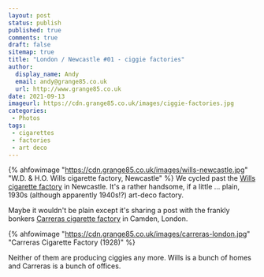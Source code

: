 ```yaml
---
layout: post
status: publish
published: true 
comments: true
draft: false
sitemap: true
title: "London / Newcastle #01 - ciggie factories"
author:
  display_name: Andy
  email: andy@grange85.co.uk
  url: http://www.grange85.co.uk
date: 2021-09-13
imageurl: https://cdn.grange85.co.uk/images/ciggie-factories.jpg
categories:
 - Photos
tags:
 - cigarettes
 - factories
 - art deco
---
```

{% ahfowimage "https://cdn.grange85.co.uk/images/wills-newcastle.jpg" "W.D. & H.O. Wills cigarette factory, Newcastle" %}
We cycled past the [Wills cigarette factory](https://en.wikipedia.org/wiki/Wills_Building) in Newcastle. It's a rather handsome, if a little ... plain, 1930s (although apparently 1940s!?) art-deco factory.

Maybe it wouldn't be plain except it's sharing a post with the frankly bonkers [Carreras cigarette factory](https://en.wikipedia.org/wiki/Carreras_Cigarette_Factory) in Camden, London.

{% ahfowimage "https://cdn.grange85.co.uk/images/carreras-london.jpg" "Carreras Cigarette Factory (1928)" %}

Neither of them are producing ciggies any more. Wills is a bunch of homes and Carreras is a bunch of offices.
